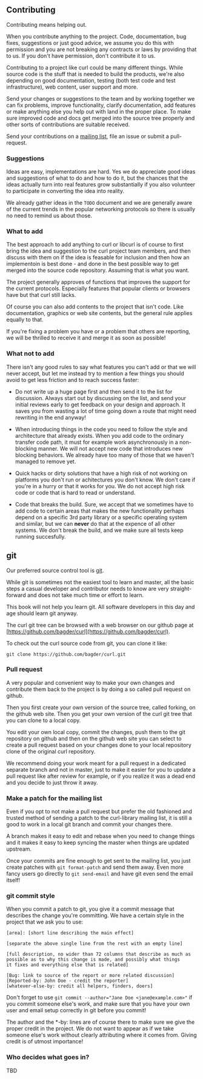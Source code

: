 ## Contributing

Contributing means helping out.

When you contribute anything to the project. Code, documentation, bug fixes,
suggestions or just good advice, we assume you do this with permission and you
are not breaking any contracts or laws by providing that to us. If you don't
have permission, don't contribute it to us.

Contributing to a project like curl could be many different things. While
source code is the stuff that is needed to build the products, we're also
depending on good documentation, testing (both test code and test
infrastructure), web content, user support and more.

Send your changes or suggestions to the team and by working together we can
fix problems, improve functionality, clarify documentation, add features or
make anything else you help out with land in the proper place. To make sure
improved code and docs get merged into the source tree properly and other
sorts of contributions are suitable received.

Send your contributions on a [mailing list](curl-comm.md), file an issue or
submit a pull-request.

### Suggestions

Ideas are easy, implementations are hard. Yes we do appreciate good ideas and
suggestions of what to do and how to do it, but the chances that the ideas
actually turn into real features grow substantially if you also volunteer to
participate in converting the idea into reality.

We already gather ideas in the `TODO` document and we are generally aware of
the current trends in the popular networking protocols so there is usually no
need to remind us about those.

### What to add

The best approach to add anything to curl or libcurl is of course to first
bring the idea and suggestion to the curl project team members, and then
discuss with them on if the idea is feasable for inclusion and then how an
implementoin is best done - and done in the best possible way to get merged
into the source code repository. Assuming that is what you want.

The project generally approves of functions that improves the support for the
current protocols. Especially features that popular clients or browsers have
but that curl still lacks.

Of course you can also add contents to the project that isn't code. Like
documentation, graphics or web site contents, but the general rule applies
equally to that.

If you're fixing a problem you have or a problem that others are reporting, we
will be thrilled to receive it and merge it as soon as possible!

### What not to add

There isn't any good rules to say what features you can't add or that we will
never accept, but let me instead try to mention a few things you should avoid
to get less friction and to reach success faster:

- Do not write up a huge page first and then send it to the list for
  discussion. Always start out by discussing on the list, and send your
  initial reviews early to get feedback on your design and approach. It saves
  you from wasting a lot of time going down a route that might need rewriting
  in the end anyway!

- When introducing things in the code you need to follow the style and
  architecture that already exists. When you add code to the ordinary transfer
  code path, it must for example work asynchronously in a non-blocking
  manner. We will not accept new code that introduces new blocking
  behaviors. We already have too many of those that we haven't managed to
  remove yet.

- Quick hacks or dirty solutions that have a high risk of not working on
  platforms you don't run or achitectures you don't know. We don't care if
  you're in a hurry or that it works for you. We do not accept high risk code
  or code that is hard to read or understand.

- Code that breaks the build. Sure, we accept that we sometimes have to add
  code to certain areas that makes the new functionality perhaps depend on a
  specific 3rd party library or a specific operating system and similar, but
  we can **never** do that at the expence of all other systems. We don't break
  the build, and we make sure all tests keep running succesfully.

## git

Our preferred source control tool is [git](https://git-scm.com/).

While git is sometimes not the easiest tool to learn and master, all the basic
steps a casual developer and contributor needs to know are very
straight-forward and does not take much time or effort to learn.

This book will not help you learn git. All software developers in this day and
age should learn git anyway.

The curl git tree can be browsed with a web browser on our github page at
[https://github.com/bagder/curl](https://github.com/bagder/curl).

To check out the curl source code from git, you can clone it like:

    git clone https://github.com/bagder/curl.git

### Pull request

A very popular and convenient way to make your own changes and contribute them
back to the project is by doing a so called pull request on github.

Then you first create your own version of the source tree, called forking, on
the github web site. Then you get your own version of the curl git tree that
you can clone to a local copy.

You edit your own local copy, commit the changes, push them to the git
repository on github and then on the github web site you can select to create
a pull request based on your changes done to your local repository clone of
the original curl repository.

We recommend doing your work meant for a pull request in a dedicated separate
branch and not in master, just to make it easier for you to update a pull
request like after review for example, or if you realize it was a dead end and
you decide to just throw it away.

### Make a patch for the mailing list

Even if you opt to not make a pull request but prefer the old fashioned and
trusted method of sending a patch to the curl-library mailing list, it is
still a good to work in a local git branch and commit your changes there.

A branch makes it easy to edit and rebase when you need to change things and
it makes it easy to keep syncing the master when things are updated upstream.

Once your commits are fine enough to get sent to the mailing list, you just
create patches with `git format-patch` and send them away. Even more fancy
users go directly to `git send-email` and have git even send the email itself!

### git commit style

When you commit a patch to git, you give it a commit message that describes
the change you're committing. We have a certain style in the project that we
ask you to use:

    [area]: [short line describing the main effect]

    [separate the above single line from the rest with an empty line]

    [full description, no wider than 72 columns that describe as much as
    possible as to why this change is made, and possibly what things
    it fixes and everything else that is related]

    [Bug: link to source of the report or more related discussion]
    [Reported-by: John Doe - credit the reporter]
    [whatever-else-by: credit all helpers, finders, doers]

Don't forget to use `git commit --author="Jane Doe <jane@example.com>"` if you
commit someone else's work, and make sure that you have your own user and
email setup correctly in git before you commit!

The author and the *-by: lines are of course there to make sure we give the
proper credit in the project. We do not want to appear as if we take someone
else's work without clearly attributing where it comes from. Giving credit is
of utmost importance!

### Who decides what goes in?

TBD
